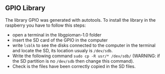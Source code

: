 ## GPIO Library

The library GPIO was generated with autotools. To install the library in the raspberry you have to follow this steps:

- open a terminal in the libgpioman-1.0 folder
- insert the SD card of the GPIO in the computer
- write `lsblk` to see the disks connected to the computer in the terminal and locate the SD, its location usualy is `/dev/sdb`.
- Write the following command `sudo cp -R usr/* /dev/sdb/` (WARNING: if the SD partition is no `/dev/sdb` then change this command).
- Check is the files have been correctly copied in the SD files.